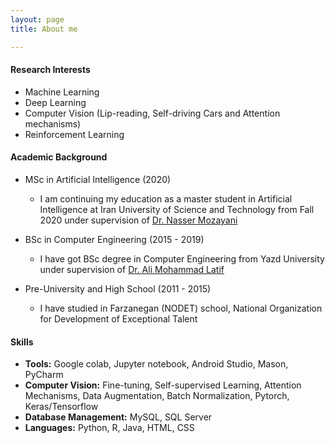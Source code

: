 ```yaml
---
layout: page
title: About me

---
```


#### Research Interests
* Machine Learning
* Deep Learning
* Computer Vision (Lip-reading, Self-driving Cars and Attention mechanisms)
* Reinforcement Learning

#### Academic Background

* MSc in Artificial Intelligence (2020)
  - I am continuing my education as a master student in Artificial Intelligence at Iran University of Science and Technology from Fall 2020 under supervision of [Dr. Nasser Mozayani](http://webpages.iust.ac.ir/mozayani/#edu)
  
* BSc in Computer Engineering (2015 - 2019) 
  - I have got BSc degree in Computer Engineering from Yazd University under supervision of [Dr. Ali Mohammad Latif](https://pws.yazd.ac.ir/latiff/)
  
* Pre-University and High School (2011 - 2015)
  - I have studied in Farzanegan (NODET) school, National Organization for Development of Exceptional Talent

#### Skills

* **Tools:** Google colab, Jupyter notebook, Android Studio, Mason, PyCharm
* **Computer Vision:** Fine-tuning, Self-supervised Learning, Attention Mechanisms, Data Augmentation, Batch Normalization, Pytorch, Keras/Tensorflow
* **Database Management:** MySQL, SQL Server
* **Languages:** Python, R, Java, HTML, CSS

  

<!-- #### Resume
* you can download my [CV](https://kiarashk76.github.io/docs/CV.pdf) here -->


<!-- #### Recreational Activities
* Walking around in the Gym, Playing some piano, Falling in the ice skating arena, barely understanding some stuff about relativity theory, loosing on [chess.com](chess.com)(chess id:kiarash007) -->
